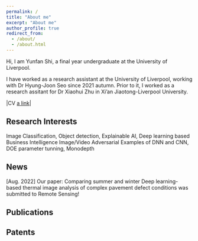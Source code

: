 ```yaml
---
permalink: /
title: "About me"
excerpt: "About me"
author_profile: true
redirect_from: 
  - /about/
  - /about.html
---
```



Hi, I am Yunfan Shi, a final year undergraduate at the University of Liverpool.

I have worked as a research assistant at the University of Liverpool, working with Dr Hyung-Joon Seo since 2021 autumn. Prior to it, I worked as a research assitant for Dr Xiaohui Zhu in Xi’an Jiaotong-Liverpool University.

|CV [a link]([https://github.com/user/repo/blob/branch/other_file.md](https://github.com/FrankShi9/frankshi9.github.io/blob/master/CV%20Yunfan%20Shi.pdf))|

## Research Interests
Image Classification, Object detection, Explainable AI, Deep learning based Business Intelligence
Image/Video Adversarial Examples of DNN and CNN, DOE parameter tunning, Monodepth

## News
[Aug. 2022] Our paper: Comparing summer and winter Deep learning-based thermal image analysis
of complex pavement defect conditions was submitted to Remote Sensing!

## Publications


## Patents

